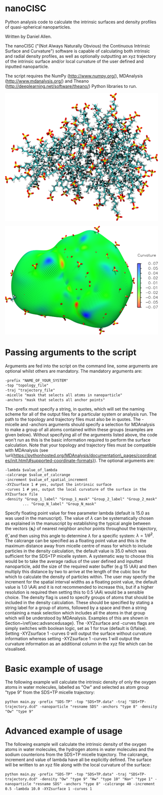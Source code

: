 # nanoCISC
Python analysis code to calculate the intrinsic surfaces and density profiles of quasi-spherical nanoparticles.

Written by Daniel Allen.

The nanoCISC ("(Not Always Naturally Obvious) the Continuous Intrinsic Surface and Curvature") software is capable of calculating both intrinsic and radial density profiles, as well as optionally outputting an xyz trajectory of the intrinsic surface and/or local curvature of the user defined and inputted nanoparticle. 

The script requires the NumPy (http://www.numpy.org/), MDAnalysis (http://www.mdanalysis.org/) and Theano (http://deeplearning.net/software/theano/) Python libraries to run.

![Alt text](/HR_no-surface.png?raw=true "Nanoparticle")

![Alt text](/HR_surface.png?raw=true "Nanoparticle")



# Passing arguments to the script

Arguments are fed into the script on the command line, some arguments are optional whilst others are mandatory. The mandatory arguments are:

```
-prefix "NAME_OF_YOUR_SYSTEM"
-top "topology_file"
-traj "trajectory_file"
-micelle "mask that selects all atoms in nanoparticle"
-anchors "mask that selects all anchor points"
```

The -prefix must specify a string, in quotes, which will set the naming scheme for all of the output files for a particular system or analysis run. The path to the topology and trajectory files must also be in quotes. The -micelle and -anchors arguments should specify a selection for MDAnalysis to make a group of all atoms contained within these groups (examples are given below). Without specifying all of the arguments listed above, the code won't run as this is the basic information required to perform the surface calculation. Note that your topology and trajectory files must be compatible with MDAnalysis (see \url{https://pythonhosted.org/MDAnalysis/documentation\_pages/coordinates/init.html\#supported-coordinate-formats}). The optional arguments are:

```
-lambda $value_of_lambda
-calcrange $value_of_calcrange
-increment $value_of_spatial_increment
-XYZsurface 1 # yes, output the intrinsic surface
-curves 1 # yes, output the local curvature of the surface in the XYZsurface file
-density "Group_1_label" "Group_1_mask" "Group_2_label" "Group_2_mask" 
		... "Group_N_label" "Group_N_mask"
```

Specify floating point value for free parameter lambda (default is 15.0 as was used in the manuscript). The value of $\lambda$ can be systematically chosen as explained in the manuscript by establishing the typical angle between the vectors $\{\mathbf{s}_i\}$ of nearest neighbor anchor points throughout the trajectory, $\bar{\theta}$, and then using this angle to determine $\lambda$ for a specific system: $\lambda=1/\bar{\theta}^2$. The calcrange can be specified as a floating point value and this is the maximum distance away from micelle centre of mass for which to include particles in the density calculation, the default value is 35.0 which was sufficient for the SDS+TP micelle system. A systematic way to choose this would be to take the average radius of the user defined and inputted nanoparticle, add the size of the required water buffer (e.g 15 \AA) and then multiply this distance by two to arrive at the length of the cubic box for which to calculate the density of particles within. The user may specify the increment for the spatial interval widths as a floating point value, the default value is 1.0 \AA\ and it is not recommended to increase this, but if a higher resolution is required then setting this to 0.5 \AA\ would be a sensible choice. The density flag is used to specify groups of atoms that should be included in the density calculation. These should be specified by stating a string label for a group of atoms, followed by a space and then a string containing a mask selection which includes all the atoms in that group which will be understood by MDAnalysis. Examples of this are shown in Section~\ref{sec:advancedusage}. The -XYZsurface and -curves flags are simply switches with boolean logic, set as 1 for true (default is 0/false). Setting -XYZsurface 1 -curves 0 will output the surface without curvature information whereas setting -XYZsurface 1 -curves 1 will output the curvature information as an additional column in the xyz file which can be visualised.

# Basic example of usage
The following example will calculate the intrinsic density of only the oxygen atoms in water molecules, labelled as "Ow" and selected as atom group "type 9"  from the SDS+TP micelle trajectory: 
```
python main.py -prefix "SDS-TP" -top "SDS+TP.data" -traj "SDS+TP-trajectory.dcd" -nanoparticle "resname SDS" -anchors "type 8" -density "Ow" "type 9"
```

# Advanced example of usage
The following example will calculate the intrinsic density of the oxygen atoms in water molecules, the hydrogen atoms in water molecules and the sodium counterions from the SDS+TP micelle trajectory. The calcrange, increment and value of lambda have all be explicitly defined. The surface will be written to an xyz file along with the local curvature of the surface:
```
python main.py -prefix "SDS-TP" -top "SDS+TP.data" -traj "SDS+TP-trajectory.dcd" -density "Ow" "type 9" "Hw" "type 10" "Na+" "type 1" -nanoparticle "resname SDS" -anchors "type 8" -calcrange 40 -increment 0.5 -lambda 10.0 -XYZsurface 1 -curves 1
```
